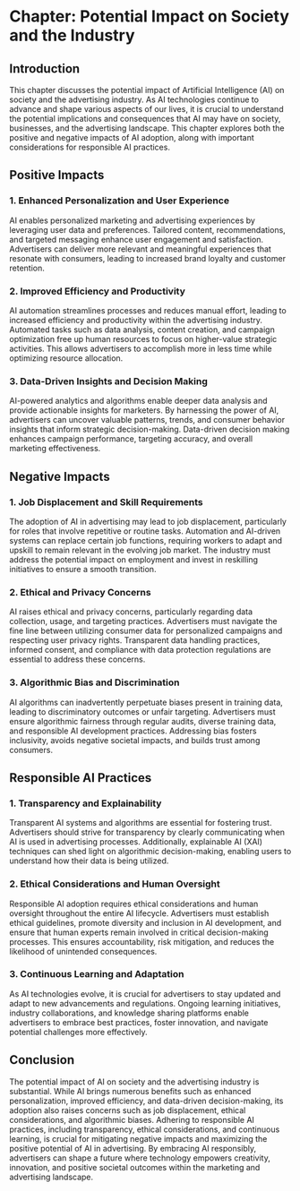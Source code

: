 Chapter: Potential Impact on Society and the Industry
=====================================================

Introduction
------------

This chapter discusses the potential impact of Artificial Intelligence (AI) on society and the advertising industry. As AI technologies continue to advance and shape various aspects of our lives, it is crucial to understand the potential implications and consequences that AI may have on society, businesses, and the advertising landscape. This chapter explores both the positive and negative impacts of AI adoption, along with important considerations for responsible AI practices.

Positive Impacts
----------------

### 1. Enhanced Personalization and User Experience

AI enables personalized marketing and advertising experiences by leveraging user data and preferences. Tailored content, recommendations, and targeted messaging enhance user engagement and satisfaction. Advertisers can deliver more relevant and meaningful experiences that resonate with consumers, leading to increased brand loyalty and customer retention.

### 2. Improved Efficiency and Productivity

AI automation streamlines processes and reduces manual effort, leading to increased efficiency and productivity within the advertising industry. Automated tasks such as data analysis, content creation, and campaign optimization free up human resources to focus on higher-value strategic activities. This allows advertisers to accomplish more in less time while optimizing resource allocation.

### 3. Data-Driven Insights and Decision Making

AI-powered analytics and algorithms enable deeper data analysis and provide actionable insights for marketers. By harnessing the power of AI, advertisers can uncover valuable patterns, trends, and consumer behavior insights that inform strategic decision-making. Data-driven decision making enhances campaign performance, targeting accuracy, and overall marketing effectiveness.

Negative Impacts
----------------

### 1. Job Displacement and Skill Requirements

The adoption of AI in advertising may lead to job displacement, particularly for roles that involve repetitive or routine tasks. Automation and AI-driven systems can replace certain job functions, requiring workers to adapt and upskill to remain relevant in the evolving job market. The industry must address the potential impact on employment and invest in reskilling initiatives to ensure a smooth transition.

### 2. Ethical and Privacy Concerns

AI raises ethical and privacy concerns, particularly regarding data collection, usage, and targeting practices. Advertisers must navigate the fine line between utilizing consumer data for personalized campaigns and respecting user privacy rights. Transparent data handling practices, informed consent, and compliance with data protection regulations are essential to address these concerns.

### 3. Algorithmic Bias and Discrimination

AI algorithms can inadvertently perpetuate biases present in training data, leading to discriminatory outcomes or unfair targeting. Advertisers must ensure algorithmic fairness through regular audits, diverse training data, and responsible AI development practices. Addressing bias fosters inclusivity, avoids negative societal impacts, and builds trust among consumers.

Responsible AI Practices
------------------------

### 1. Transparency and Explainability

Transparent AI systems and algorithms are essential for fostering trust. Advertisers should strive for transparency by clearly communicating when AI is used in advertising processes. Additionally, explainable AI (XAI) techniques can shed light on algorithmic decision-making, enabling users to understand how their data is being utilized.

### 2. Ethical Considerations and Human Oversight

Responsible AI adoption requires ethical considerations and human oversight throughout the entire AI lifecycle. Advertisers must establish ethical guidelines, promote diversity and inclusion in AI development, and ensure that human experts remain involved in critical decision-making processes. This ensures accountability, risk mitigation, and reduces the likelihood of unintended consequences.

### 3. Continuous Learning and Adaptation

As AI technologies evolve, it is crucial for advertisers to stay updated and adapt to new advancements and regulations. Ongoing learning initiatives, industry collaborations, and knowledge sharing platforms enable advertisers to embrace best practices, foster innovation, and navigate potential challenges more effectively.

Conclusion
----------

The potential impact of AI on society and the advertising industry is substantial. While AI brings numerous benefits such as enhanced personalization, improved efficiency, and data-driven decision-making, its adoption also raises concerns such as job displacement, ethical considerations, and algorithmic biases. Adhering to responsible AI practices, including transparency, ethical considerations, and continuous learning, is crucial for mitigating negative impacts and maximizing the positive potential of AI in advertising. By embracing AI responsibly, advertisers can shape a future where technology empowers creativity, innovation, and positive societal outcomes within the marketing and advertising landscape.
